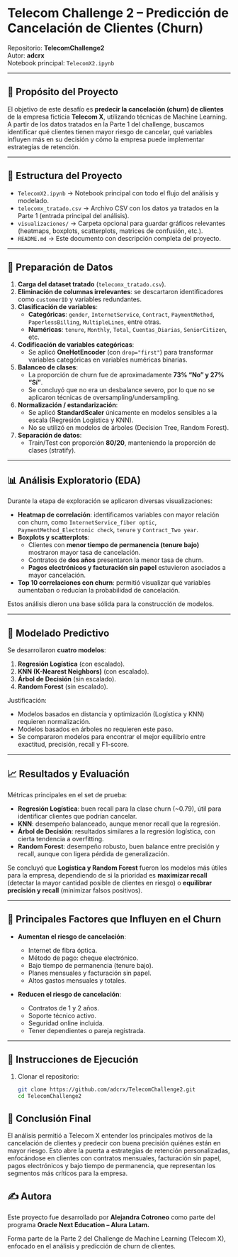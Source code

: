 # Telecom Challenge 2 – Predicción de Cancelación de Clientes (Churn)

Repositorio: **TelecomChallenge2**  
Autor: **adcrx**  
Notebook principal: `TelecomX2.ipynb`

---

## 🎯 Propósito del Proyecto

El objetivo de este desafío es **predecir la cancelación (churn) de clientes** de la empresa ficticia **Telecom X**, utilizando técnicas de Machine Learning.  
A partir de los datos tratados en la Parte 1 del challenge, buscamos identificar qué clientes tienen mayor riesgo de cancelar, qué variables influyen más en su decisión y cómo la empresa puede implementar estrategias de retención.

---

## 📂 Estructura del Proyecto

- `TelecomX2.ipynb` → Notebook principal con todo el flujo del análisis y modelado.  
- `telecomx_tratado.csv` → Archivo CSV con los datos ya tratados en la Parte 1 (entrada principal del análisis).  
- `visualizaciones/` → Carpeta opcional para guardar gráficos relevantes (heatmaps, boxplots, scatterplots, matrices de confusión, etc.).  
- `README.md` → Este documento con descripción completa del proyecto.  

---

## 🔎 Preparación de Datos

1. **Carga del dataset tratado** (`telecomx_tratado.csv`).  
2. **Eliminación de columnas irrelevantes**: se descartaron identificadores como `customerID` y variables redundantes.  
3. **Clasificación de variables**:
   - **Categóricas**: `gender`, `InternetService`, `Contract`, `PaymentMethod`, `PaperlessBilling`, `MultipleLines`, entre otras.  
   - **Numéricas**: `tenure`, `Monthly`, `Total`, `Cuentas_Diarias`, `SeniorCitizen`, etc.  
4. **Codificación de variables categóricas**:  
   - Se aplicó **OneHotEncoder** (con `drop="first"`) para transformar variables categóricas en variables numéricas binarias.  
5. **Balanceo de clases**:  
   - La proporción de churn fue de aproximadamente **73% “No” y 27% “Sí”**.  
   - Se concluyó que no era un desbalance severo, por lo que no se aplicaron técnicas de oversampling/undersampling.  
6. **Normalización / estandarización**:  
   - Se aplicó **StandardScaler** únicamente en modelos sensibles a la escala (Regresión Logística y KNN).  
   - No se utilizó en modelos de árboles (Decision Tree, Random Forest).  
7. **Separación de datos**:  
   - Train/Test con proporción **80/20**, manteniendo la proporción de clases (stratify).  

---

## 📊 Análisis Exploratorio (EDA)

Durante la etapa de exploración se aplicaron diversas visualizaciones:

- **Heatmap de correlación**: identificamos variables con mayor relación con churn, como `InternetService_fiber optic`, `PaymentMethod_Electronic check`, `tenure` y `Contract_Two year`.  
- **Boxplots y scatterplots**:  
  - Clientes con **menor tiempo de permanencia (tenure bajo)** mostraron mayor tasa de cancelación.  
  - Contratos de **dos años** presentaron la menor tasa de churn.  
  - **Pagos electrónicos y facturación sin papel** estuvieron asociados a mayor cancelación.  
- **Top 10 correlaciones con churn**: permitió visualizar qué variables aumentaban o reducían la probabilidad de cancelación.  

Estos análisis dieron una base sólida para la construcción de modelos.

---

## 🤖 Modelado Predictivo

Se desarrollaron **cuatro modelos**:

1. **Regresión Logística** (con escalado).  
2. **KNN (K-Nearest Neighbors)** (con escalado).  
3. **Árbol de Decisión** (sin escalado).  
4. **Random Forest** (sin escalado).  

Justificación:  
- Modelos basados en distancia y optimización (Logística y KNN) requieren normalización.  
- Modelos basados en árboles no requieren este paso.  
- Se compararon modelos para encontrar el mejor equilibrio entre exactitud, precisión, recall y F1-score.

---

## 📈 Resultados y Evaluación

Métricas principales en el set de prueba:

- **Regresión Logística**: buen recall para la clase churn (~0.79), útil para identificar clientes que podrían cancelar.  
- **KNN**: desempeño balanceado, aunque menor recall que la regresión.  
- **Árbol de Decisión**: resultados similares a la regresión logística, con cierta tendencia a overfitting.  
- **Random Forest**: desempeño robusto, buen balance entre precisión y recall, aunque con ligera pérdida de generalización.  

Se concluyó que **Logística y Random Forest** fueron los modelos más útiles para la empresa, dependiendo de si la prioridad es **maximizar recall** (detectar la mayor cantidad posible de clientes en riesgo) o **equilibrar precisión y recall** (minimizar falsos positivos).  

---

## 🌟 Principales Factores que Influyen en el Churn

- **Aumentan el riesgo de cancelación**:  
  - Internet de fibra óptica.  
  - Método de pago: cheque electrónico.  
  - Bajo tiempo de permanencia (tenure bajo).  
  - Planes mensuales y facturación sin papel.  
  - Altos gastos mensuales y totales.  

- **Reducen el riesgo de cancelación**:  
  - Contratos de 1 y 2 años.  
  - Soporte técnico activo.  
  - Seguridad online incluida.  
  - Tener dependientes o pareja registrada.  

---

## 🚀 Instrucciones de Ejecución

1. Clonar el repositorio:  
   ```bash
   git clone https://github.com/adcrx/TelecomChallenge2.git
   cd TelecomChallenge2

 ##  📌 Conclusión Final

El análisis permitió a Telecom X entender los principales motivos de la cancelación de clientes y predecir con buena precisión quiénes están en mayor riesgo.
Esto abre la puerta a estrategias de retención personalizadas, enfocándose en clientes con contratos mensuales, facturación sin papel, pagos electrónicos y bajo tiempo de permanencia, que representan los segmentos más críticos para la empresa.

## ✍️ Autora

Este proyecto fue desarrollado por **Alejandra Cotroneo** como parte del programa **Oracle Next Education – Alura Latam.**

Forma parte de la Parte 2 del Challenge de Machine Learning (Telecom X), enfocado en el análisis y predicción de churn de clientes.
